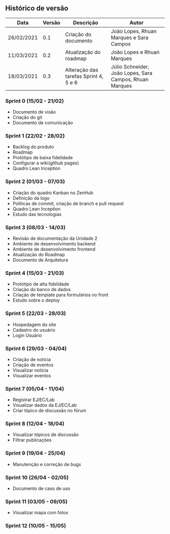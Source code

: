 ## Histórico de versão

| Data | Versão | Descrição | Autor |
| ------ | ---------- | ------------- | -------- |
| 26/02/2021 | 0.1 | Criação do documento | João Lopes, Rhuan Marques e Sara Campos |
| 11/03/2021 | 0.2 | Atualização do roadmap | João Lopes e Rhuan Marques |
| 18/03/2021 | 0.3 | Alteração das tarefas Sprint 4, 5 e 6 | Júlio Schneider, João Lopes, Sara Campos, Rhuan Marques |

### Sprint 0 (15/02 - 21/02)
* Documento de visão
* Criação do git 
* Documento de comunicação 

### Sprint 1 (22/02 - 28/02)
* Backlog do produto 
* Roadmap
* Protótipo de baixa fidelidade 
* Configurar a wiki(github pages) 
* Quadro Lean Inception

### Sprint 2 (01/03 - 07/03)
* Criação do quadro Kanban no ZenHub
* Definição da logo
* Políticas de commit, criação de branch e pull request
* Quadro Lean Inception
* Estudo das tecnologias

### Sprint 3 (08/03 - 14/03)
* Revisão de documentação da Unidade 2
* Ambiente de desenvolvimento backend 
* Ambiente de desenvolvimento frontend
* Atualização do Roadmap
* Documento de Arquitetura

### Sprint 4 (15/03 - 21/03)
* Protótipo de alta fidelidade
* Criação do banco de dados
* Criação de template para formulários no front
* Estudo sobre o deploy

### Sprint 5 (22/03 - 28/03)

* Hospedagem do site
* Cadastro do usuário
* Login Usuário

### Sprint 6 (29/03 - 04/04)

* Criação de notícia
* Criação de eventos
* Visualizar notícia
* Visualizar eventos

### Sprint 7 (05/04 - 11/04)
* Registrar EJ/EC/Lab 
* Visualizar dados da EJ/EC/Lab
* Criar tópico de discussão no fórum

### Sprint 8 (12/04 - 18/04)
* Visualizar tópicos de discussão 
* Filtrar publicações

### Sprint 9 (19/04 - 25/04)
* Manutenção e correção de bugs

### Sprint 10 (26/04 - 02/05)
* Documento de caso de uso

### Sprint 11 (03/05 - 09/05)
* Visualizar mapa com fotos

### Sprint 12 (10/05 - 15/05)
